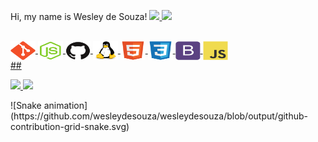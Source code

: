 Hi, my name is Wesley de Souza!
  <a href="https://github.com/wesleydesouza">
  <img height="180em" src="https://github-readme-stats.vercel.app/api?username=wesleydesouza&show_icons=true&theme=dracula&include_all_commits=true&count_private=true"/>
  <img height="180em" src="https://github-readme-stats.vercel.app/api/top-langs/?username=wesleydesouza&layout=compact&langs_count=7&theme=dracula"/>
</div>
<div style="display: inline_block"><br>
    <img align="center" alt="Wesley-Git" height="30" width="40" src="https://raw.githubusercontent.com/devicons/devicon/master/icons/git/git-original.svg">
    <img align="center" alt="Wesley-Git" height="30" width="40" src="https://raw.githubusercontent.com/devicons/devicon/master/icons/nodejs/nodejs-original.svg">
    <img align="center" alt="Wesley-GitHub" height="30" width="40" src="https://raw.githubusercontent.com/devicons/devicon/master/icons/github/github-original.svg">
    <img align="center" alt="Wesley-Linux" height="30" width="40" src="https://raw.githubusercontent.com/devicons/devicon/master/icons/linux/linux-original.svg">
    <img align="center" alt="Wesley-HTML" height="30" width="40" src="https://raw.githubusercontent.com/devicons/devicon/master/icons/html5/html5-original.svg">
    <img align="center" alt="Wesley-CSS" height="30" width="40" src="https://raw.githubusercontent.com/devicons/devicon/master/icons/css3/css3-original.svg">
    <img align="center" alt="Wesley-Bootstrap" height="30" width="40" src="https://raw.githubusercontent.com/devicons/devicon/master/icons/bootstrap/bootstrap-plain.svg">
    <img align="center" alt="Wesley-JS" height="30" width="40" src="https://raw.githubusercontent.com/devicons/devicon/master/icons/javascript/javascript-original.svg">
</div>
 ##
<div> 
<p class="left">
<a href="https://www.linkedin.com/in/wesley-de-souza-904ab6187" alt="Linkedin" target="_blank">
    <img src="https://img.shields.io/badge/-Linkedin-045FB4?style=for-the-badge&logo=Linkedin&logoColor=white&link=https://www.linkedin.com/in/wesley-de-souza-904ab6187/">
</a>
<a href="https://www.instagram.com/wesleysouzaduarte/" alt="Instagram" target="_blank">
    <img src="https://img.shields.io/badge/-Instagram-%23E4405F?style=for-the-badge&logo=instagram&logoColor=white" target="_blank">
</a>

</p> 
   ![Snake animation](https://github.com/wesleydesouza/wesleydesouza/blob/output/github-contribution-grid-snake.svg)
</div>
